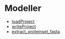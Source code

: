# Modeller



+ [loadProject](Modeller/loadProject.1) 
+ [writeProject](Modeller/writeProject.1) 
+ [extract_proteinset_fasta](Modeller/extract_proteinset_fasta.1) 
